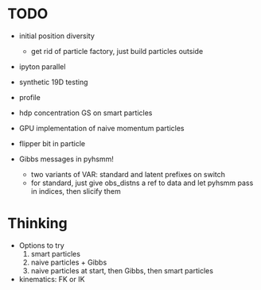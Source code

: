 # TODO #
* initial position diversity
    - get rid of particle factory, just build particles outside

* ipyton parallel
* synthetic 19D testing
* profile
* hdp concentration GS on smart particles

* GPU implementation of naive momentum particles

* flipper bit in particle

* Gibbs messages in pyhsmm!
    - two variants of VAR: standard and latent prefixes on switch
    - for standard, just give obs_distns a ref to data and let pyhsmm pass in
      indices, then slicify them

# Thinking #
* Options to try
    1. smart particles
    2. naive particles + Gibbs
    3. naive particles at start, then Gibbs, then smart particles
* kinematics: FK or IK


